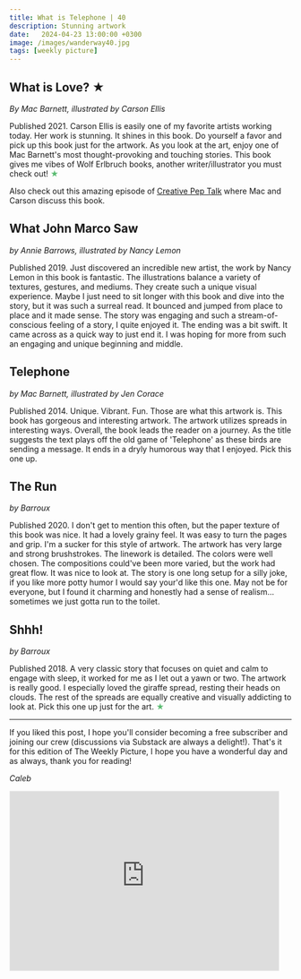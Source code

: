 ```yaml
---
title: What is Telephone | 40
description: Stunning artwork
date:   2024-04-23 13:00:00 +0300
image: /images/wanderway40.jpg
tags: [weekly picture]
---
```


## What is Love? ★

*By Mac Barnett, illustrated by Carson Ellis*

Published 2021. Carson Ellis is easily one of my favorite artists working today. Her work is stunning. It shines in this book. Do yourself a favor and pick up this book just for the artwork. As you look at the art, enjoy one of Mac Barnett's most thought-provoking and touching stories. This book gives me vibes of Wolf Erlbruch books, another writer/illustrator you must check out! <h style="color:#5ABB71;">★</h>

Also check out this amazing episode of <a href="https://www.creativepeptalk.com/355-the-creative-power-of-make-belief-and-how-your-art-can-make-others-feel-less-alone-with-carson-ellis-and-mac-barnett/"><u>Creative Pep Talk</u></a> where Mac and Carson discuss this book. 

## What John Marco Saw

*by Annie Barrows, illustrated by Nancy Lemon*

Published 2019. Just discovered an incredible new artist, the work by Nancy Lemon in this book is fantastic. The illustrations balance a variety of textures, gestures, and mediums. They create such a unique visual experience. Maybe I just need to sit longer with this book and dive into the story, but it was such a surreal read. It bounced and jumped from place to place and it made sense. The story was engaging and such a stream-of-conscious feeling of a story, I quite enjoyed it. The ending was a bit swift. It came across as a quick way to just end it. I was hoping for more from such an engaging and unique beginning and middle. 

## Telephone

*by Mac Barnett, illustrated by Jen Corace*

Published 2014. Unique. Vibrant. Fun. Those are what this artwork is. This book has gorgeous and interesting artwork. The artwork utilizes spreads in interesting ways. Overall, the book leads the reader on a journey. As the title suggests the text plays off the old game of 'Telephone' as these birds are sending a message. It ends in a dryly humorous way that I enjoyed. Pick this one up.

## The Run

*by Barroux*

Published 2020. I don't get to mention this often, but the paper texture of this book was nice. It had a lovely grainy feel. It was easy to turn the pages and grip. I'm a sucker for this style of artwork. The artwork has very large and strong brushstrokes. The linework is detailed. The colors were well chosen. The compositions could've been more varied, but the work had great flow. It was nice to look at. The story is one long setup for a silly joke, if you like more potty humor I would say your'd like this one. May not be for everyone, but I found it charming and honestly had a sense of realism... sometimes we just gotta run to the toilet. 

## Shhh!

*by Barroux*

Published 2018. A very classic story that focuses on quiet and calm to engage with sleep, it worked for me as I let out a yawn or two. The artwork is really good. I especially loved the giraffe spread, resting their heads on clouds. The rest of the spreads are equally creative and visually addicting to look at. Pick this one up just for the art. <h style="color:#5ABB71;">★</h>

***

If you liked this post, I hope you'll consider becoming a free subscriber and joining our crew (discussions via Substack are always a delight!). That's it for this edition of The Weekly Picture, I hope you have a wonderful day and as always, thank you for reading!

*Caleb*
    
<iframe src="https://thewanderway.substack.com/embed" width="480" height="320" style="border:1px solid #EEE; background:white;" frameborder="0" scrolling="no"></iframe>
